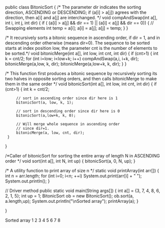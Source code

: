 public class BitonicSort {
	/* The parameter dir indicates the sorting direction,
    ASCENDING or DESCENDING; if (a[i] > a[j]) agrees
    with the direction, then a[i] and a[j] are
    interchanged. */
 void compAndSwap(int a[], int i, int j, int dir)
 {
     if ( (a[i] > a[j] && dir == 1) ||
          (a[i] < a[j] && dir == 0))
     {
         // Swapping elements
         int temp = a[i];
         a[i] = a[j];
         a[j] = temp;
     }
 }

 /* It recursively sorts a bitonic sequence in ascending
    order, if dir = 1, and in descending order otherwise
    (means dir=0). The sequence to be sorted starts at
    index position low, the parameter cnt is the number
    of elements to be sorted.*/
 void bitonicMerge(int a[], int low, int cnt, int dir)
 {
     if (cnt>1)
     {
         int k = cnt/2;
         for (int i=low; i<low+k; i++)
             compAndSwap(a,i, i+k, dir);
         bitonicMerge(a,low, k, dir);
         bitonicMerge(a,low+k, k, dir);
     }
 }

 /* This function first produces a bitonic sequence by
    recursively sorting its two halves in opposite sorting
    orders, and then  calls bitonicMerge to make them in
    the same order */
 void bitonicSort(int a[], int low, int cnt, int dir)
 {
     if (cnt>1)
     {
         int k = cnt/2;

         // sort in ascending order since dir here is 1
         bitonicSort(a, low, k, 1);

         // sort in descending order since dir here is 0
         bitonicSort(a,low+k, k, 0);

         // Will merge whole sequence in ascending order
         // since dir=1.
         bitonicMerge(a, low, cnt, dir);
     }
 }

 /*Caller of bitonicSort for sorting the entire array
   of length N in ASCENDING order */
 void sort(int a[], int N, int up)
 {
     bitonicSort(a, 0, N, up);
 }

 /* A utility function to print array of size n */
 static void printArray(int arr[])
 {
     int n = arr.length;
     for (int i=0; i<n; ++i)
         System.out.print(arr[i] + " ");
     System.out.println();
 }

 // Driver method
 public static void main(String args[])
 {
     int a[] = {3, 7, 4, 8, 6, 2, 1, 5};
     int up = 1;
     BitonicSort ob = new BitonicSort();
     ob.sort(a, a.length,up);
     System.out.println("\nSorted array");
     printArray(a);
 }


}

Sorted array
1 2 3 4 5 6 7 8

